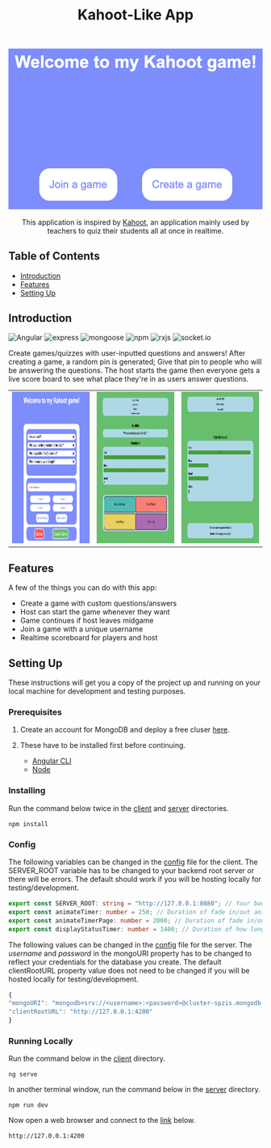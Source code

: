 <h1 align="center"> Kahoot-Like App </h1> <br>
<p align="center">
  <img alt="Front Page" src="images/screenshot1.png" width="750">
</p>

<p align="center">
  This application is inspired by <a href="https://kahoot.com">Kahoot<a/>, an application mainly used by teachers to quiz their students all at once in realtime.
</p>

## Table of Contents

- [Introduction](#introduction)
- [Features](#features)
- [Setting Up](#setting-up)

## Introduction
![Angular](https://img.shields.io/badge/Angular-8.0.1-brightgreen)
![express](https://img.shields.io/badge/express-4.17.1-yellow)
![mongoose](https://img.shields.io/badge/mongoose-2.2.0-green)
![npm](https://img.shields.io/badge/npm-6.9.0-blue)
![rxjs](https://img.shields.io/badge/rxjs-6.4.0-red)
![socket.io](https://img.shields.io/badge/socket.io-2.2.0-orange)

Create games/quizzes with user-inputted questions and answers! After creating a game, a random pin is generated; Give that pin to people who will be answering the questions. The host starts the game then everyone gets a live score board to see what place they're in as users answer questions.

<table>
    <tr>
        <td>
            <img alt="Screenshot 1" src="images/screenshot2.png" height="300" width="325">
        </td>
        <td>
            <img alt="Screenshot 2" src="images/screenshot3.png" height="300" width="325">
        </td>
        <td>
            <img alt="Screenshot 3" src="images/screenshot4.png" height="300" width="325">
        </td>
    </tr>
</table>

## Features

A few of the things you can do with this app:

* Create a game with custom questions/answers
* Host can start the game whenever they want
* Game continues if host leaves midgame
* Join a game with a unique username
* Realtime scoreboard for players and host

## Setting Up

These instructions will get you a copy of the project up and running on your local machine for development and testing purposes.

### Prerequisites

1. Create an account for MongoDB and deploy a free cluser [here](https://www.mongodb.com).

2. These have to be installed first before continuing.

	* [Angular CLI](https://angular.io/)
	* [Node](https://nodejs.org)

### Installing

Run the command below twice in the [client](/client) and [server](/server) directories.

```
npm install
```

### Config

The following variables can be changed in the [config](/client/src/app/models/config.ts) file for the client. The SERVER_ROOT variable has to be changed to your backend root server or there will be errors. The default should work if you will be hosting locally for testing/development.

```ts
export const SERVER_ROOT: string = "http://127.0.0.1:8080"; // Your backend server root url
export const animateTimer: number = 250; // Duration of fade in/out animations
export const animateTimerPage: number = 2000; // Duration of fade in/out animations for pages
export const displayStatusTimer: number = 1400; // Duration of how long user sees join statuses when joining a game
```

The following values can be changed in the [config](/server/config/default.json) file for the server. The *username* and *password* in the mongoURI property has to be changed to reflect your credentials for the database you create. The default clientRootURL property value does not need to be changed if you will be hosted locally for testing/development.

```js
{
"mongoURI": "mongodb+srv://<username>:<password>@cluster-spzis.mongodb.net/Kahoot-Like-App?retryWrites=true&w=majority",
"clientRootURL": "http://127.0.0.1:4200"
}
```

### Running Locally

Run the command below in the [client](/client) directory.

```
ng serve
```

In another terminal window, run the command below in the [server](/server) directory.

```
npm run dev
```

Now open a web browser and connect to the [link](http://127.0.0.1:4200) below.
```
http://127.0.0.1:4200
```